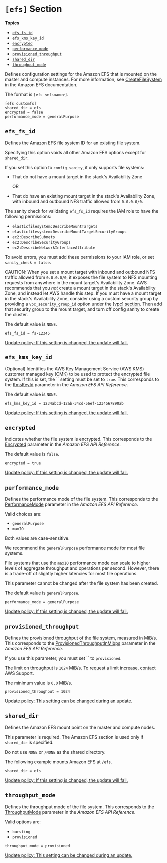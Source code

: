 # `[efs]` Section<a name="efs-section"></a>

**Topics**
+ [`efs_fs_id`](#efs-efs-fs-id)
+ [`efs_kms_key_id`](#efs-efs-kms-key-id)
+ [`encrypted`](#efs-encrypted)
+ [`performance_mode`](#efs-performance-mode)
+ [`provisioned_throughput`](#efs-provisioned-throughput)
+ [`shared_dir`](#efs-shared-dir)
+ [`throughput_mode`](#efs-throughput-mode)

Defines configuration settings for the Amazon EFS that is mounted on the master and compute instances\. For more information, see [CreateFileSystem](https://docs.aws.amazon.com/efs/latest/ug/API_CreateFileSystem.html) in the Amazon EFS documentation\.

The format is `[efs <efsname>]`\.

```
[efs customfs]
shared_dir = efs
encrypted = false
performance_mode = generalPurpose
```

## `efs_fs_id`<a name="efs-efs-fs-id"></a>

Defines the Amazon EFS file system ID for an existing file system\.

Specifying this option voids all other Amazon EFS options except for `shared_dir`\.

If you set this option to `config_sanity`, it only supports file systems:
+ That do not have a mount target in the stack's Availability Zone

  OR
+ That do have an existing mount target in the stack's Availability Zone, with inbound and outbound NFS traffic allowed from `0.0.0.0/0`\.

The sanity check for validating `efs_fs_id` requires the IAM role to have the following permissions:
+ `elasticfilesystem:DescribeMountTargets`
+ `elasticfilesystem:DescribeMountTargetSecurityGroups`
+ `ec2:DescribeSubnets`
+ `ec2:DescribeSecurityGroups`
+ `ec2:DescribeNetworkInterfaceAttribute`

To avoid errors, you must add these permissions to your IAM role, or set `sanity_check = false`\.

CAUTION: When you set a mount target with inbound and outbound NFS traffic allowed from `0.0.0.0/0`, it exposes the file system to NFS mounting requests from anywhere in the mount target's Availability Zone\. AWS recommends that you *not* create a mount target in the stack's Availability Zone, and instead let AWS handle this step\. If you must have a mount target in the stack's Availability Zone, consider using a custom security group by providing a `vpc_security_group_id` option under the [[vpc] section](vpc-section.md)\. Then add that security group to the mount target, and turn off config sanity to create the cluster\.

The default value is `NONE`\.

```
efs_fs_id = fs-12345
```

[Update policy: If this setting is changed, the update will fail.](using-pcluster-update.md#update-policy-fail)

## `efs_kms_key_id`<a name="efs-efs-kms-key-id"></a>

\(Optional\) Identifies the AWS Key Management Service \(AWS KMS\) customer managed key \(CMK\) to be used to protect the encrypted file system\. If this is set, the `` setting must be set to `true`\. This corresponds to the [KmsKeyId](https://docs.aws.amazon.com/efs/latest/ug/API_CreateFileSystem.html#efs-CreateFileSystem-request-KmsKeyId) parameter in the *Amazon EFS API Reference*\.

The default value is `NONE`\.

```
efs_kms_key_id = 1234abcd-12ab-34cd-56ef-1234567890ab
```

[Update policy: If this setting is changed, the update will fail.](using-pcluster-update.md#update-policy-fail)

## `encrypted`<a name="efs-encrypted"></a>

Indicates whether the file system is encrypted\. This corresponds to the [Encrypted](https://docs.aws.amazon.com/efs/latest/ug/API_CreateFileSystem.html#efs-CreateFileSystem-request-Encrypted) parameter in the *Amazon EFS API Reference*\.

The default value is `false`\.

```
encrypted = true
```

[Update policy: If this setting is changed, the update will fail.](using-pcluster-update.md#update-policy-fail)

## `performance_mode`<a name="efs-performance-mode"></a>

Defines the performance mode of the file system\. This corresponds to the [PerformanceMode](https://docs.aws.amazon.com/efs/latest/ug/API_CreateFileSystem.html#efs-CreateFileSystem-request-PerformanceMode) parameter in the *Amazon EFS API Reference*\.

Valid choices are:
+ `generalPurpose`
+ `maxIO`

 Both values are case\-sensitive\.

We recommend the `generalPurpose` performance mode for most file systems\.

File systems that use the `maxIO` performance mode can scale to higher levels of aggregate throughput and operations per second\. However, there is a trade\-off of slightly higher latencies for most file operations\.

This parameter cannot be changed after the file system has been created\.

The default value is `generalPurpose`\.

```
performance_mode = generalPurpose
```

[Update policy: If this setting is changed, the update will fail.](using-pcluster-update.md#update-policy-fail)

## `provisioned_throughput`<a name="efs-provisioned-throughput"></a>

Defines the provisioned throughput of the file system, measured in MiB/s\. This corresponds to the [ProvisionedThroughputInMibps](https://docs.aws.amazon.com/efs/latest/ug/API_CreateFileSystem.html#efs-CreateFileSystem-response-ProvisionedThroughputInMibps) parameter in the *Amazon EFS API Reference*\.

If you use this parameter, you must set `` to `provisioned`\.

The limit on throughput is `1024` MiB/s\. To request a limit increase, contact AWS Support\.

The minimum value is `0.0` MiB/s\.

```
provisioned_throughput = 1024
```

[Update policy: This setting can be changed during an update.](using-pcluster-update.md#update-policy-setting-supported)

## `shared_dir`<a name="efs-shared-dir"></a>

Defines the Amazon EFS mount point on the master and compute nodes\.

This parameter is required\. The Amazon EFS section is used only if `shared_dir` is specified\.

Do not use `NONE` or `/NONE` as the shared directory\.

The following example mounts Amazon EFS at `/efs`\.

```
shared_dir = efs
```

[Update policy: If this setting is changed, the update will fail.](using-pcluster-update.md#update-policy-fail)

## `throughput_mode`<a name="efs-throughput-mode"></a>

Defines the throughput mode of the file system\. This corresponds to the [ThroughputMode](https://docs.aws.amazon.com/efs/latest/ug/API_CreateFileSystem.html#efs-CreateFileSystem-request-ThroughputMode) parameter in the *Amazon EFS API Reference*\.

Valid options are:
+ `bursting`
+ `provisioned`

```
throughput_mode = provisioned
```

[Update policy: This setting can be changed during an update.](using-pcluster-update.md#update-policy-setting-supported)